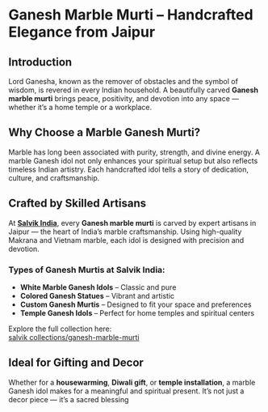 #  Ganesh Marble Murti – Handcrafted Elegance from Jaipur

## Introduction
Lord Ganesha, known as the remover of obstacles and the symbol of wisdom, is revered in every Indian household. A beautifully carved **Ganesh marble murti** brings peace, positivity, and devotion into any space — whether it’s a home temple or a workplace.

## Why Choose a Marble Ganesh Murti?
Marble has long been associated with purity, strength, and divine energy. A marble Ganesh idol not only enhances your spiritual setup but also reflects timeless Indian artistry. Each handcrafted idol tells a story of dedication, culture, and craftsmanship.

## Crafted by Skilled Artisans
At **[Salvik India](https://www.salvik.in/)**, every **Ganesh marble murti** is carved by expert artisans in Jaipur — the heart of India’s marble craftsmanship. Using high-quality Makrana and Vietnam marble, each idol is designed with precision and devotion.

### Types of Ganesh Murtis at Salvik India:
- **White Marble Ganesh Idols** – Classic and pure
- **Colored Ganesh Statues** – Vibrant and artistic
- **Custom Ganesh Murtis** – Designed to fit your space and preferences
- **Temple Ganesh Idols** – Perfect for home temples and spiritual centers

Explore the full collection here:  
 [salvik collections/ganesh-marble-murti](https://www.salvik.in/collections/marble-ganesh-ji-statue/)

## Ideal for Gifting and Decor
Whether for a **housewarming**, **Diwali gift**, or **temple installation**, a marble Ganesh idol makes for a meaningful and spiritual present. It’s not just a decor piece — it’s a sacred blessing

